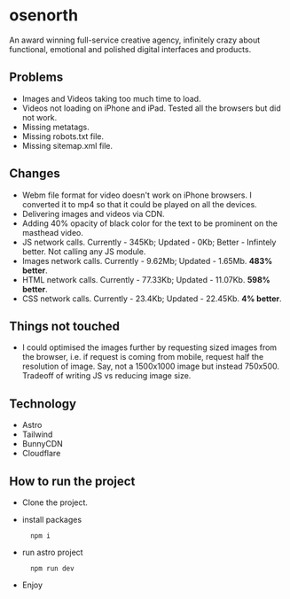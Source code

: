 # osenorth
An award winning full-service creative agency, infinitely crazy about functional, emotional and polished digital interfaces and products.

## Problems
- Images and Videos taking too much time to load.
- Videos not loading on iPhone and iPad. Tested all the browsers but did not work.
- Missing metatags.
- Missing robots.txt file.
- Missing sitemap.xml file.

## Changes
- Webm file format for video doesn't work on iPhone browsers. I converted it to mp4 so that it could be played on all the devices.
- Delivering images and videos via CDN.
- Adding 40% opacity of black color for the text to be prominent on the masthead video.
- JS network calls. Currently - 345Kb; Updated - 0Kb; Better - Infintely better. Not calling any JS module.
- Images network calls. Currently - 9.62Mb; Updated - 1.65Mb. **483% better**.
- HTML network calls. Currently - 77.33Kb; Updated - 11.07Kb. **598% better**.
- CSS network calls. Currently - 23.4Kb; Updated - 22.45Kb. **4% better**.

## Things not touched
- I could optimised the images further by requesting sized images from the browser, i.e. if request is coming from mobile, request half the resolution of image. Say, not a 1500x1000 image but instead 750x500. Tradeoff of writing JS vs reducing image size.

## Technology
- Astro
- Tailwind
- BunnyCDN
- Cloudflare

## How to run the project
- Clone the project.
- install packages

        npm i
- run astro project

        npm run dev
- Enjoy
